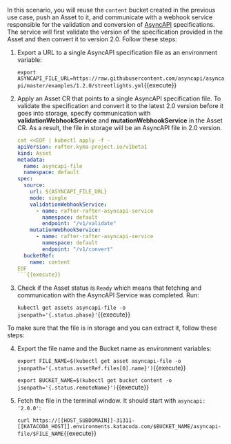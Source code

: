In this scenario, you will reuse the `content` bucket created in the previous use case, push an Asset to it, and communicate with a webhook service responsible for the validation and conversion of [AsyncAPI](https://asyncapi.org/) specifications. The service will first validate the version of the specification provided in the Asset and then convert it to version 2.0. Follow these steps:

1. Export a URL to a single AsyncAPI specification file as an environment variable:

   `export ASYNCAPI_FILE_URL=https://raw.githubusercontent.com/asyncapi/asyncapi/master/examples/1.2.0/streetlights.yml`{{execute}}

2. Apply an Asset CR that points to a single AsyncAPI specification file. To validate the specification and convert it to the latest 2.0 version before it goes into storage, specify communication with **validationWebhookService** and **mutationWebhookService** in the Asset CR. As a result, the file in storage will be an AsyncAPI file in 2.0 version.

   ```yaml
   cat <<EOF | kubectl apply -f -
   apiVersion: rafter.kyma-project.io/v1beta1
   kind: Asset
   metadata:
     name: asyncapi-file
     namespace: default
   spec:
     source:
       url: ${ASYNCAPI_FILE_URL}
       mode: single
       validationWebhookService:
         - name: rafter-rafter-asyncapi-service
           namespace: default
           endpoint: "/v1/validate"
       mutationWebhookService:
         - name: rafter-rafter-asyncapi-service
           namespace: default
           endpoint: "/v1/convert"
     bucketRef:
       name: content
   EOF
   ```{{execute}}

3. Check if the Asset status is `Ready` which means that fetching and communication with the AsyncAPI Service was completed. Run:

   `kubectl get assets asyncapi-file -o jsonpath='{.status.phase}'`{{execute}}

To make sure that the file is in storage and you can extract it, follow these steps:

4. Export the file name and the Bucket name as environment variables:

   `export FILE_NAME=$(kubectl get asset asyncapi-file -o jsonpath='{.status.assetRef.files[0].name}')`{{execute}}

   `export BUCKET_NAME=$(kubectl get bucket content -o jsonpath='{.status.remoteName}')`{{execute}}

5. Fetch the file in the terminal window. It should start with `asyncapi: '2.0.0'`:

   `curl https://[[HOST_SUBDOMAIN]]-31311-[[KATACODA_HOST]].environments.katacoda.com/$BUCKET_NAME/asyncapi-file/$FILE_NAME`{{execute}}
